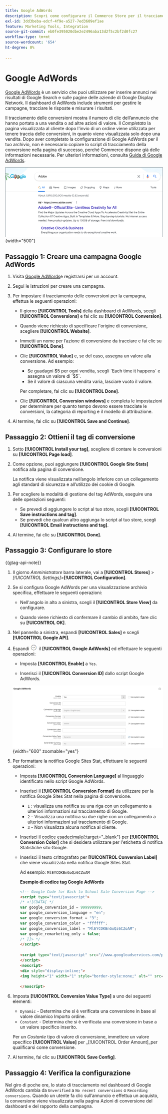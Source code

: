 ```yaml
---
title: Google AdWords
description: Scopri come configurare il Commerce Store per il tracciamento delle conversioni di Google AdWords per misurare i clic sugli annunci che causano una vendita o altre azioni di valore.
exl-id: 3dd3beba-edcf-4f9e-a527-7ed3609ef1ae
feature: Marketing Tools, Integration
source-git-commit: eb0fe395020dbe2e2496aba13d2f5c2bf2d0fc27
workflow-type: tm+mt
source-wordcount: '654'
ht-degree: 0%

---
```


# Google AdWords

[Google AdWords][1] è un servizio che puoi utilizzare per inserire annunci nei risultati di Google Search e sulle pagine delle aziende di Google Display Network. Il dashboard di AdWords include strumenti per gestire le campagne, tracciare le risposte e misurare i risultati.

Il tracciamento delle conversioni mostra il numero di clic dell’annuncio che hanno portato a una vendita o ad altre azioni di valore. Il _Completato_ la pagina visualizzata al cliente dopo l&#39;invio di un ordine viene utilizzata per tenere traccia delle conversioni, in quanto viene visualizzata solo dopo una vendita. Dopo aver completato la configurazione di Google AdWords per il tuo archivio, non è necessario copiare lo script di tracciamento della conversione nella pagina di successo, perché Commerce dispone già delle informazioni necessarie. Per ulteriori informazioni, consulta [Guida di Google AdWords][2].

![Adobe di annuncio nei risultati di ricerca di Google](./assets/google-adwords-adobe-ad.png){width="500"}

## Passaggio 1: Creare una campagna Google AdWords

1. Visita [Google AdWords][3]e registrarsi per un account.

1. Segui le istruzioni per creare una campagna.

1. Per impostare il tracciamento delle conversioni per la campagna, effettua le seguenti operazioni:

   - Il giorno **[!UICONTROL Tools]** della dashboard di AdWords, scegli **[!UICONTROL Conversions]** e fai clic su **[!UICONTROL Conversion]**.

   - Quando viene richiesto di specificare l&#39;origine di conversione, scegliere **[!UICONTROL Website]**.

   - Immetti un nome per l’azione di conversione da tracciare e fai clic su **[!UICONTROL Done]**.

   - Clic **[!UICONTROL Value]** e, se del caso, assegna un valore alla conversione. Ad esempio:

      - Se guadagni $5 per ogni vendita, scegli `Each time it happens` e assegna un valore di `$5`.
      - Se il valore di ciascuna vendita varia, lasciare vuoto il valore.

     Per completare, fai clic su **[!UICONTROL Done]**.

   - Clic **[!UICONTROL Conversion windows]** e completa le impostazioni per determinare per quanto tempo devono essere tracciate le conversioni, la categoria di reporting e il modello di attribuzione.

1. Al termine, fai clic su **[!UICONTROL Save and Continue]**.

## Passaggio 2: Ottieni il tag di conversione

1. Sotto **[!UICONTROL Install your tag]**, scegliere di contare le conversioni su **[!UICONTROL Page load]**.

1. Come opzione, puoi aggiungere **[!UICONTROL Google Site Stats]** notifica alla pagina di conversione.

   La notifica viene visualizzata nell’angolo inferiore con un collegamento agli standard di sicurezza e all’utilizzo dei cookie di Google.

1. Per scegliere la modalità di gestione del tag AdWords, eseguire una delle operazioni seguenti:

   - Se prevedi di aggiungere lo script al tuo store, scegli **[!UICONTROL Save instructions and tag]**.
   - Se prevedi che qualcun altro aggiunga lo script al tuo store, scegli **[!UICONTROL Email instructions and tag]**.

1. Al termine, fai clic su **[!UICONTROL Done]**.

## Passaggio 3: Configurare lo store

{{gtag-api-note}}

1. Il giorno _Amministratore_ barra laterale, vai a **[!UICONTROL Stores]** > _[!UICONTROL Settings]_>**[!UICONTROL Configuration]**.

1. Se si configura Google AdWords per una visualizzazione archivio specifica, effettuare le seguenti operazioni:

   - Nell&#39;angolo in alto a sinistra, scegli il **[!UICONTROL Store View]** da configurare.

   - Quando viene richiesto di confermare il cambio di ambito, fare clic su **[!UICONTROL OK]**.

1. Nel pannello a sinistra, espandi **[!UICONTROL Sales]** e scegli **[!UICONTROL Google API]**.

1. Espandi ![Selettore di espansione](../assets/icon-display-expand.png) il **[!UICONTROL Google AdWords]** ed effettuare le seguenti operazioni:

   - Imposta **[!UICONTROL Enable]** a `Yes`.

   - Inserisci il **[!UICONTROL Conversion ID]** dallo script Google AdWords.

   ![Configurazione vendite - API di Google Ads](../configuration-reference/sales/assets/google-api-google-adwords.png){width="600" zoomable="yes"}

1. Per formattare la notifica Google Sites Stat, effettuare le seguenti operazioni:

   - Imposta **[!UICONTROL Conversion Language]** al linguaggio identificato nello script Google AdWords.

   - Inserisci il **[!UICONTROL Conversion Format]** da utilizzare per la notifica Google Sites Stat nella pagina di conversione.

      - `1`  : visualizza una notifica su una riga con un collegamento a ulteriori informazioni sul tracciamento di Google.
      - `2` - Visualizza una notifica su due righe con un collegamento a ulteriori informazioni sul tracciamento di Google.
      - `3` - Non visualizza alcuna notifica al cliente.

   - Inserisci il [codice esadecimale][4]{:target=&quot;_blank&quot;} per **[!UICONTROL Conversion Color]** che si desidera utilizzare per l&#39;etichetta di notifica Statistiche sito Google.

   - Inserisci il testo crittografato per **[!UICONTROL Conversion Label]** che viene visualizzata nella notifica Google Sites Stat.

     Ad esempio: `MlEYCOKBnGoQz6CZoAM`

     **Esempio di codice tag Google AdWords**

     ```html
     <!-- Google Code for Back to School Sale Conversion Page -->
     <script type="text/javascript">
     /* <![CDATA[ */
     var google_conversion_id = 999999999;
     var google_conversion_language = "en";
     var google_conversion_format = "3";
     var google_conversion_color = "ffffff";
     var google_conversion_label = "MlEYCOKBnGoQz6CZoAM";
     var google_remarketing_only = false;
     /* ]]> */
     </script>
     
     <script type="text/javascript" src="//www.googleadservices.com/pagead/conversion.js">
     </script>
     <noscript>
     <div style="display:inline;">
     <img height="1" width="1" style="border-style:none;" alt="" src="//www.googleadservices.com/pagead/conversion/872829007/?label=MlEYCOKBnGoQz6CZoAM&amp;guid=ON&amp;script=0"/>
     
     </noscript>
     ```

1. Imposta **[!UICONTROL Conversion Value Type]** a uno dei seguenti elementi:

   - `Dynamic` - Determina che si è verificata una conversione in base al valore dinamico Importo ordine.
   - `Constant` - Determina che si è verificata una conversione in base a un valore specifico inserito.

   Per un _Costante_ tipo di valore di conversione, immettere un valore specifico **[!UICONTROL Value]** per _[!UICONTROL Order Amount]_per qualificarsi come conversione.

1. Al termine, fai clic su **[!UICONTROL Save Config]**.

## Passaggio 4: Verifica la configurazione

Nel giro di poche ore, lo stato di tracciamento nel dashboard di Google AdWords cambia da `Unverified` a `No recent conversions` o `Recording conversions`. Quando un utente fa clic sull’annuncio e effettua un acquisto, la conversione viene visualizzata nella pagina Azioni di conversione del dashboard e del rapporto della campagna.

[1]: https://www.google.com/adwords/
[2]: https://support.google.com/adwords/answer/6095821
[3]: https://ads.google.com/
[4]: https://www.w3schools.com/colors/colors_picker.asp
